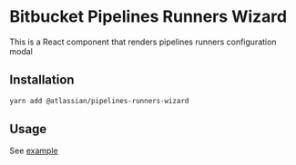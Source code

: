 # Bitbucket Pipelines Runners Wizard

This is a React component that renders pipelines runners configuration modal

## Installation

```sh
yarn add @atlassian/pipelines-runners-wizard
```

## Usage

See [example](./src/examples.tsx)
